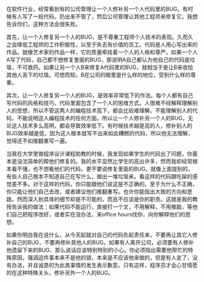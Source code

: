 在软件行业，经常看到有的公司管理让一个人修补另一个人代码里的BUG。有时候有人写了一段代码，扔出来不管了，然后公司管理让其他工程师来修复它。我想告诉你们，这种方法会很失败。

首先，让一个人修复另一个人的BUG，是不尊重工程师个人技术的表现。久而久之会降低工程师的工作积极性，以至于失去有价值的员工。代码是人用心写出来的作品，就像艺术家的作品一样，它的质量牵挂着一个人的人格和尊严。如果一个人A写了代码，自己都不想修复里面的BUG，那说明A自己都认为他自己的代码是垃圾，不可救药。如果让另一个人B来修复A代码里的BUG，就相当于是让B来收拾其他人丢下的垃圾。可想而知，B在公司的眼里是什么样的地位，受到什么样的尊重。

其次，让一个人修复另一个人的BUG，是效率非常低下的作法。每个人都有自己写代码的风格和技巧，代码里面包含了一个人的思维方式。人很难不经解释理解别人的思想，所以不管这两人的编程技术高下，都会比较难理解。不能理解别人的代码，不能说明这人编程技术的任何方面。所以让一个人修补另一个人的BUG，无论这人技术多么高明，都会导致效率低下。有时候技术越是高的人，修补别人的BUG效率越是低，因为这人根本就写不出来如此糟糕的代码，所以他无法理解，觉得还不如推翻重写一遍。

当我在大学里做程序设计课程助教的时候，我发现如果学生的代码出了问题，你基本是没法简单的帮他们修复的。我的水平显然比学生的高出许多，然而我却经常根本看不懂，也不想看他们的代码，更不要说修复里面的BUG。就像上面提到的，有些人自己根本不知道自己在写什么，做出一堆垃圾来。看这样的代码跟吃屎的感觉差不多。对于这样的代码，你只能跟他们说这是不正确的。至于为什么不正确，你只能让他们自己去改，或者建议他们推翻重写。也许你能指出大致的方向和思路，然而深入到具体的细节却是不可能的，而且不应该是你的职责。这就是我的教授告诉我的做法：如果代码不能运行，直接打一个叉，不用解释，不用推敲，等他们自己把程序改好，或者实在没办法，来office hours找你，向你解释他们的思想。

如果你明白我在说什么，从今天起就对自己的代码负起责任来，不要再让其它人修补自己的BUG，不要再修补其他人的BUG。如果有人离开公司，必须要有人修补他遗留下来的BUG，那么说话应该特别特别的小心。你必须指出需要他帮忙的特殊原因，强调这件事本来不是他的错，本来是不应该他来做的，但是有人走了，没有办法，并且诚恳的为此类事情的发生表示歉意。只有这样，程序员才会心甘情愿的在这种特殊关头，修补另外一个人的BUG。
